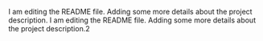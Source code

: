 I am editing the README file. Adding some more details about the project description.
I am editing the README file. Adding some more details about the project description.2
